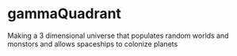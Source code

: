 # gammaQuadrant
Making a 3 dimensional universe that populates random worlds and monstors and allows spaceships to colonize planets
